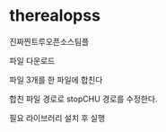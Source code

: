 # therealopss
진짜찐트루오픈소스팀플


파일 다운로드


파일 3개를 한 파일에 합친다


합친 파일 경로로 stopCHU 경로를 수정한다.


필요 라이브러리 설치 후 실행
